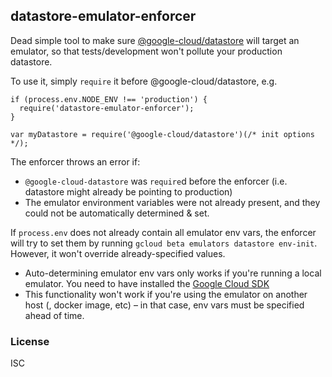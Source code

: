 ## datastore-emulator-enforcer

Dead simple tool to make sure [@google-cloud/datastore](https://www.npmjs.com/package/@google-cloud/datastore) will target an emulator, so that tests/development won't pollute your production datastore.

To use it, simply `require` it before @google-cloud/datastore, e.g.
```
if (process.env.NODE_ENV !== 'production') {
  require('datastore-emulator-enforcer');
}

var myDatastore = require('@google-cloud/datastore')(/* init options */);
```

The enforcer throws an error if:
* `@google-cloud-datastore` was `require`d before the enforcer (i.e. datastore might already be pointing to production)
* The emulator environment variables were not already present, and they could not be automatically determined & set.

If `process.env` does not already contain all emulator env vars, the enforcer will try to set them by running `gcloud beta emulators datastore env-init`. However, it won't override already-specified values. 

* Auto-determining emulator env vars only works if you're running a local emulator. You need to have installed the [Google Cloud SDK](https://cloud.google.com/sdk/downloads)
* This functionality won't work if you're using the emulator on another host (, docker image, etc) – in that case, env vars must be specified ahead of time.


### License
ISC
